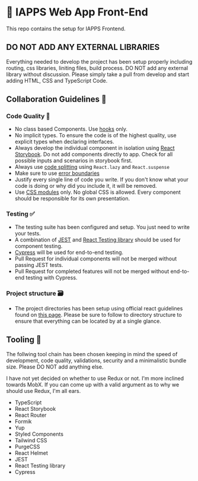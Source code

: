 # :construction: IAPPS Web App Front-End

This repo contains the setup for IAPPS Frontend.

## DO NOT ADD ANY EXTERNAL LIBRARIES

Everything needed to develop the project has been setup properly including routing, css libraries, liniting files, build process. DO NOT add any external library without discussion. Please simply take a pull from develop and start adding HTML, CSS and TypeScript Code.

## Collaboration Guidelines :checkered_flag:

### Code Quality :art:

* No class based Components. Use [hooks](https://reactjs.org/docs/hooks-overview.html#state-hook) only.
* No implicit types. To ensure the code is of the highest quality, use explicit types when declaring interfaces.
* Always develop the individual component in isolation using [React Storybook](https://storybook.js.org/). Do not add components directly to app. Check for all possible inputs and scenarios in storybook first.
* Always use [code splitting](https://facebook.github.io/create-react-app/docs/code-splitting) using ```React.lazy``` and ```React.suspense```
* Make sure to use [error boundaries](https://reactjs.org/docs/error-boundaries.html#introducing-error-boundaries)
* Justify every single line of code you write. If you don't know what your code is doing or why did you include it, it will be removed.
* Use [CSS modules](https://facebook.github.io/create-react-app/docs/adding-a-css-modules-stylesheet) only. No global CSS is allowed. Every component should be responsible for its own presentation.

### Testing :white_check_mark:

* The testing suite has been configured and setup. You just need to write your tests.
* A combination of [JEST](https://jestjs.io/) and [React Testing library](https://testing-library.com/docs/react-testing-library/intro) should be used for component testing.
* [Cypress](https://www.cypress.io/) will be used for end-to-end testing.
* Pull Request for individual components will not be merged without passing JEST tests.
* Pull Request for completed features will not be merged without end-to-end testing with Cypress.

### Project structure :card_file_box:

* The project directories has been setup using official react guidelines found on [this page](https://reactjs.org/docs/faq-structure.html). Please be sure to follow to directory structure to ensure that everything can be located by at a single glance.

## Tooling :wrench:

The follwing tool chain has been chosen keeping in mind the speed of development, code quality, validations, security and a minimalistic bundle size. Please DO NOT add anything else.

I have not yet decided on whether to use Redux or not. I'm more inclined towards MobX. If you can come up with a valid argument as to why we should use Redux, I'm all ears.

* TypeScript
* React Storybook
* React Router
* Formik
* Yup
* Styled Components
* Tailwind CSS
* PurgeCSS
* React Helmet
* JEST
* React Testing library
* Cypress
